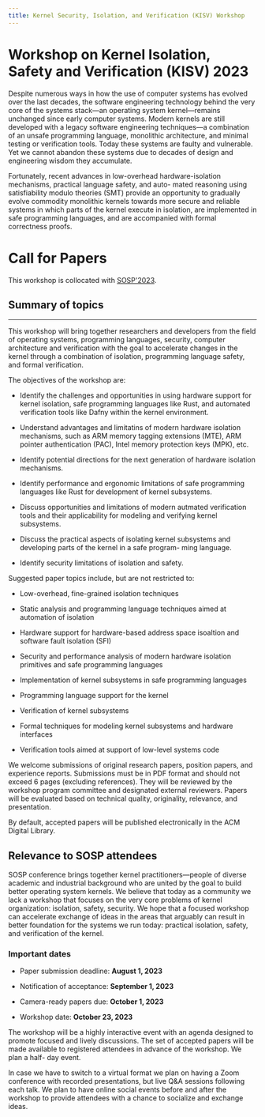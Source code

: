 ```yaml
---
title: Kernel Security, Isolation, and Verification (KISV) Workshop
---
```


# Workshop on Kernel Isolation, Safety and Verification (KISV) 2023

Despite numerous ways in how the use of computer systems has evolved over the
last decades, the software engineering technology behind the very core of the
systems stack—an operating system kernel—remains unchanged since early computer
systems. Modern kernels are still developed with a legacy software engineering
techniques—a combination of an unsafe programming language, monolithic
architecture, and minimal testing or verification tools. Today these systems
are faulty and vulnerable. Yet we cannot abandon these systems due to decades
of design and engineering wisdom they accumulate.

Fortunately, recent advances in low-overhead hardware-isolation mechanisms,
practical language safety, and auto- mated reasoning using satisfiability
modulo theories (SMT) provide an opportunity to gradually evolve commodity
monolithic kernels towards more secure and reliable systems in which parts of
the kernel execute in isolation, are implemented in safe programming languages,
and are accompanied with formal correctness proofs.

# Call for Papers

This workshop is collocated with [SOSP'2023](https://sosp2023.mpi-sws.org/).

## Summary of topics
---
This workshop will bring together researchers and developers from the field of
operating systems, programming languages, security, computer architecture and
verification with the goal to accelerate changes in the kernel through a
combination of isolation, programming language safety, and formal verification.

The objectives of the workshop are:

* Identify the challenges and opportunities in using hardware support for
kernel isolation, safe programming languages like Rust, and automated
verification tools like Dafny within the kernel environment.

* Understand advantages and limitatins of modern hardware isolation mechanisms,
such as ARM memory tagging extensions (MTE), ARM pointer authentication (PAC),
Intel memory protection keys (MPK), etc.

* Identify potential directions for the next generation of hardware isolation
  mechanisms.

* Identify performance and ergonomic limitations of safe programming languages
  like Rust for development of kernel subsystems.

* Discuss opportunities and limitations of modern autmated verification tools
  and their applicability for modeling and verifying kernel subsystems.

* Discuss the practical aspects of isolating kernel subsystems and developing
  parts of the kernel in a safe program- ming language.

* Identify security limitations of isolation and safety.

Suggested paper topics include, but are not restricted to:
* Low-overhead, fine-grained isolation techniques

* Static analysis and programming language techniques aimed at automation of
  isolation

* Hardware support for hardware-based address space isoaltion and software
  fault isolation (SFI)

* Security and performance analysis of modern hardware isolation primitives and
  safe programming languages

* Implementation of kernel subsystems in safe programming languages

* Programming language support for the kernel

* Verification of kernel subsystems

* Formal techniques for modeling kernel subsystems and hardware interfaces

* Verification tools aimed at support of low-level systems code

We welcome submissions of original research papers, position papers, and
experience reports. Submissions must be in PDF format and should not exceed 6
pages (excluding references). They will be reviewed by the workshop program
committee and designated external reviewers. Papers will be evaluated based on
technical quality, originality, relevance, and presentation.

By default, accepted papers will be published electronically in the ACM Digital
Library.

## Relevance to SOSP attendees
SOSP conference brings together kernel practitioners—people of diverse academic
and industrial background who are united by the goal to build better operating
system kernels. We believe that today as a community we lack a workshop that
focuses on the very core problems of kernel organization: isolation, safety,
security. We hope that a focused workshop can accelerate exchange of ideas in
the areas that arguably can result in better foundation for the systems we run
today: practical isolation, safety, and verification of the kernel.

### Important dates
* Paper submission deadline: **August 1, 2023**

* Notification of acceptance: **September 1, 2023**

* Camera-ready papers due: **October 1, 2023**

* Workshop date: **October 23, 2023**

The workshop will be a highly interactive event with an agenda designed to
promote focused and lively discussions. The set of accepted papers will be made
available to registered attendees in advance of the workshop. We plan a half-
day event.

In case we have to switch to a virtual format we plan on having a Zoom
conference with recorded presentations, but live Q&A sessions following each
talk. We plan to have online social events before and after the workshop to
provide attendees with a chance to socialize and exchange ideas.
